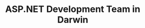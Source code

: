 ---
title: ASP.NET Development Team in Darwin
permalink: /landings/locations/darwin/developer/asp-net
technology: ASP.NET
location: Darwin
---